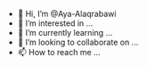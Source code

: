 - 👋 Hi, I’m @Aya-Alaqrabawi
- 👀 I’m interested in ...
- 🌱 I’m currently learning ...
- 💞️ I’m looking to collaborate on ...
- 📫 How to reach me ...

<!---
Aya-Alaqrabawi/Aya-Alaqrabawi is a ✨ special ✨ repository because its `README.md` (this file) appears on your GitHub profile.
You can click the Preview link to take a look at your changes.
--->
